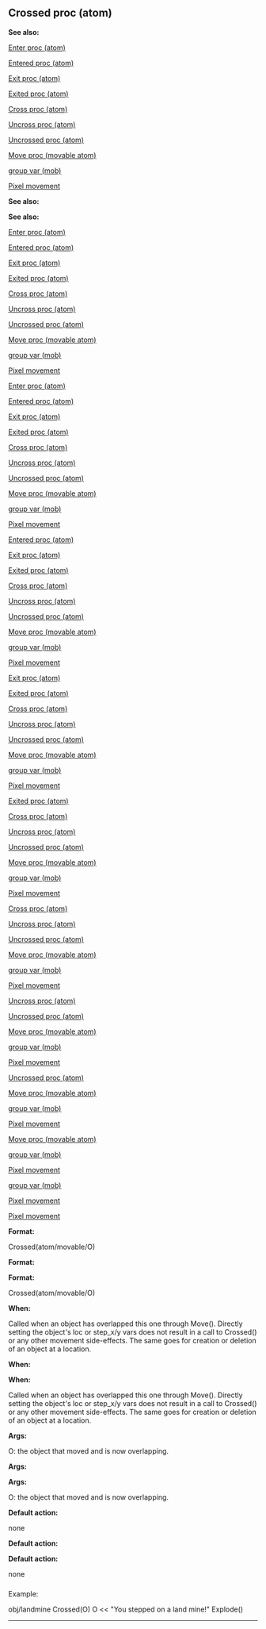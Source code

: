 

 Crossed proc (atom)
---------------------




**See also:** 


[Enter proc (atom)](#/atom/proc/Enter) 

[Entered proc (atom)](#/atom/proc/Entered) 

[Exit proc (atom)](#/atom/proc/Exit) 

[Exited proc (atom)](#/atom/proc/Exited) 

[Cross proc (atom)](#/atom/proc/Cross) 

[Uncross proc (atom)](#/atom/proc/Uncross) 

[Uncrossed proc (atom)](#/atom/proc/Uncrossed) 

[Move proc (movable atom)](#/atom/movable/proc/Move) 

[group var (mob)](#/mob/var/group) 

[Pixel movement](#/{notes}/pixel-movement) 












**See also:** 

**See also:**

[Enter proc (atom)](#/atom/proc/Enter) 

[Entered proc (atom)](#/atom/proc/Entered) 

[Exit proc (atom)](#/atom/proc/Exit) 

[Exited proc (atom)](#/atom/proc/Exited) 

[Cross proc (atom)](#/atom/proc/Cross) 

[Uncross proc (atom)](#/atom/proc/Uncross) 

[Uncrossed proc (atom)](#/atom/proc/Uncrossed) 

[Move proc (movable atom)](#/atom/movable/proc/Move) 

[group var (mob)](#/mob/var/group) 

[Pixel movement](#/{notes}/pixel-movement) 










[Enter proc (atom)](#/atom/proc/Enter)

[Entered proc (atom)](#/atom/proc/Entered) 

[Exit proc (atom)](#/atom/proc/Exit) 

[Exited proc (atom)](#/atom/proc/Exited) 

[Cross proc (atom)](#/atom/proc/Cross) 

[Uncross proc (atom)](#/atom/proc/Uncross) 

[Uncrossed proc (atom)](#/atom/proc/Uncrossed) 

[Move proc (movable atom)](#/atom/movable/proc/Move) 

[group var (mob)](#/mob/var/group) 

[Pixel movement](#/{notes}/pixel-movement) 









[Entered proc (atom)](#/atom/proc/Entered)

[Exit proc (atom)](#/atom/proc/Exit) 

[Exited proc (atom)](#/atom/proc/Exited) 

[Cross proc (atom)](#/atom/proc/Cross) 

[Uncross proc (atom)](#/atom/proc/Uncross) 

[Uncrossed proc (atom)](#/atom/proc/Uncrossed) 

[Move proc (movable atom)](#/atom/movable/proc/Move) 

[group var (mob)](#/mob/var/group) 

[Pixel movement](#/{notes}/pixel-movement) 








[Exit proc (atom)](#/atom/proc/Exit)

[Exited proc (atom)](#/atom/proc/Exited) 

[Cross proc (atom)](#/atom/proc/Cross) 

[Uncross proc (atom)](#/atom/proc/Uncross) 

[Uncrossed proc (atom)](#/atom/proc/Uncrossed) 

[Move proc (movable atom)](#/atom/movable/proc/Move) 

[group var (mob)](#/mob/var/group) 

[Pixel movement](#/{notes}/pixel-movement) 







[Exited proc (atom)](#/atom/proc/Exited)

[Cross proc (atom)](#/atom/proc/Cross) 

[Uncross proc (atom)](#/atom/proc/Uncross) 

[Uncrossed proc (atom)](#/atom/proc/Uncrossed) 

[Move proc (movable atom)](#/atom/movable/proc/Move) 

[group var (mob)](#/mob/var/group) 

[Pixel movement](#/{notes}/pixel-movement) 






[Cross proc (atom)](#/atom/proc/Cross)

[Uncross proc (atom)](#/atom/proc/Uncross) 

[Uncrossed proc (atom)](#/atom/proc/Uncrossed) 

[Move proc (movable atom)](#/atom/movable/proc/Move) 

[group var (mob)](#/mob/var/group) 

[Pixel movement](#/{notes}/pixel-movement) 





[Uncross proc (atom)](#/atom/proc/Uncross)

[Uncrossed proc (atom)](#/atom/proc/Uncrossed) 

[Move proc (movable atom)](#/atom/movable/proc/Move) 

[group var (mob)](#/mob/var/group) 

[Pixel movement](#/{notes}/pixel-movement) 




[Uncrossed proc (atom)](#/atom/proc/Uncrossed)

[Move proc (movable atom)](#/atom/movable/proc/Move) 

[group var (mob)](#/mob/var/group) 

[Pixel movement](#/{notes}/pixel-movement) 



[Move proc (movable atom)](#/atom/movable/proc/Move)

[group var (mob)](#/mob/var/group) 

[Pixel movement](#/{notes}/pixel-movement) 


[group var (mob)](#/mob/var/group)

[Pixel movement](#/{notes}/pixel-movement) 

[Pixel movement](#/{notes}/pixel-movement)


**Format:** 


 Crossed(atom/movable/O)
 


**Format:** 

**Format:**

 Crossed(atom/movable/O)



**When:** 


 Called when an object has overlapped this one through Move(). Directly
setting the object's loc or step\_x/y vars does not result in a call to
Crossed() or any other movement side-effects. The same goes for creation
or deletion of an object at a location.
 


**When:** 

**When:**

 Called when an object has overlapped this one through Move(). Directly
setting the object's loc or step\_x/y vars does not result in a call to
Crossed() or any other movement side-effects. The same goes for creation
or deletion of an object at a location.



**Args:** 


 O: the object that moved and is now overlapping.
 


**Args:** 

**Args:**

 O: the object that moved and is now overlapping.



**Default action:** 


 none
 


**Default action:** 

**Default action:**

 none

### 
 Example:



 obj/landmine
 Crossed(O)
 O << "You stepped on a land mine!"
 Explode()



---


